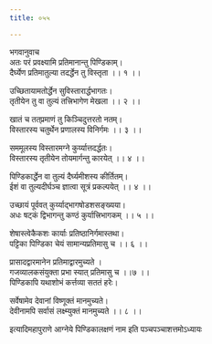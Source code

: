 ```yaml
---
title: ०५५

---
```

भगवानुवाच  
अतः परं प्रवक्ष्यामि प्रतिमानान्तु पिण्डिकाम्।  
दैर्घ्येण प्रतिमातुल्या तदर्द्धेन तु विस्तृता ।। १ ।।  
  
उच्छितायामतोर्द्धेन सुविस्तारार्द्धभागतः।  
तृतीयेन तु वा तुल्यं तत्त्रिभागेण मेखला ।। २ ।।  
  
खातं च तत्‌प्रमाणं तु किञ्चिदुत्तरतो नतम्।  
विस्तारस्य चतुर्थेन प्रणालस्य विनिर्गमः ।। ३ ।।  
  
सममूलस्य विस्तारमग्ने कुर्य्यात्तदर्द्धतः।  
विस्तारस्य तृतीयेन तोयमार्गन्तु कारयेत् ।। ४ ।।  
  
पिण्डिकार्द्धेन वा तुल्यं दैर्घ्यमीशस्य कीर्तितम्।  
ईशं वा तुल्यदीर्घञ्च ज्ञात्वा सूत्रं प्रकल्पयेत् ।। ४ ।।  
  
उच्छायं पूर्ववत् कुर्य्याद्भागषोडशसङ्‌ख्यया।  
अधः षट्कं द्विभागन्तु कण्ठं कुर्यात्त्रिभागकम् ।। ५ ।।  
  
शेषास्त्वेकैकशः कार्याः प्रतिष्ठानिर्गमास्तथा।  
पट्टिका पिण्डिका चेयं सामान्यप्रतिमासु च ।। ६ ।।  
  
प्रासादद्वारमानेन प्रतिमाद्वारमुच्यते ।  
गजव्यालकसंयुक्ता प्रभा स्यात् प्रतिमासु च ।।७ ।।  
पिण्डिकापि यथाशोभं कर्त्तव्या सततं हरेः।  
  
सर्वेषामेव देवानां विष्णूक्तं मानमुच्यते।  
देवीनामपि सर्वासं लक्ष्म्युक्तं मानमुच्यते ।। ८ ।।  
  
इत्यादिमहापुराणे आग्नेये पिण्डिकालक्षणं नाम इति पञ्चपञ्चाशत्तमोऽध्यायः